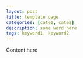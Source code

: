 ```yaml
---
layout: post
title: template page
categories: [cate1, cate2]
description: some word here
tags: keyword1, keyword2
---
```


Content here
